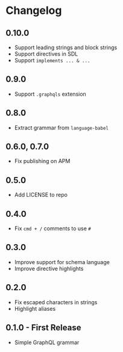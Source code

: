 # Changelog

## 0.10.0

* Support leading strings and block strings
* Support directives in SDL
* Support `implements ... & ...`

## 0.9.0

* Support `.graphqls` extension

## 0.8.0

* Extract grammar from `language-babel`

## 0.6.0, 0.7.0

* Fix publishing on APM

## 0.5.0

* Add LICENSE to repo

## 0.4.0

* Fix `cmd + /` comments to use `#`

## 0.3.0

* Improve support for schema language
* Improve directive highlights

## 0.2.0

* Fix escaped characters in strings
* Highlight aliases

## 0.1.0 - First Release
* Simple GraphQL grammar

